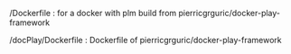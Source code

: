 /Dockerfile : for a docker with plm build from pierricgrguric/docker-play-framework

/docPlay/Dockerfile : Dockerfile of pierricgrguric/docker-play-framework